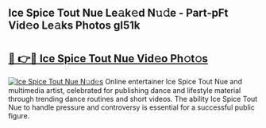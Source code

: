 ## Ice Spice Tout Nue Le𝚊k𝚎d N𝚞𝚍e - Part-pFt Vid𝚎o Le𝚊ks Photos gI51k

# <h2><a href="http://fb8kfw.evod.top/?m=Ice+Spice+Tout+Nue">🔗 👉🔴 Ice Spice Tout Nue Vid𝚎o Ph𝚘t𝚘s</a></h2>

[![Ice Spice Tout Nue N𝚞d𝚎s](https://i.imgur.com/8V9OHl7.gif)](http://fb8kfw.evod.top/?m=Ice+Spice+Tout+Nue)
Online entertainer Ice Spice Tout Nue and multimedia artist, celebrated for publishing dance and lifestyle material through trending dance routines and short videos. The ability Ice Spice Tout Nue to handle pressure and controversy is essential for a successful public figure. 
